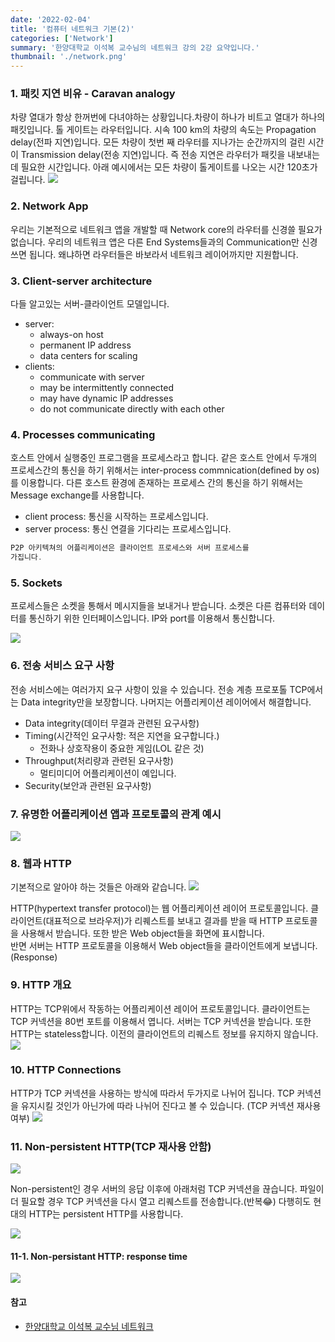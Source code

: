 ```yaml
---
date: '2022-02-04'
title: '컴퓨터 네트워크 기본(2)'
categories: ['Network']
summary: '한양대학교 이석복 교수님의 네트워크 강의 2강 요약입니다.'
thumbnail: './network.png'
---
```


### 1. 패킷 지연 비유 - Caravan analogy

차량 열대가 항상 한꺼번에 다녀야하는 상황입니다.차량이 하나가 비트고 열대가 하나의 패킷입니다. 톨 게이트는 라우터입니다.
시속 100 km의 차량의 속도는 Propagation delay(전파 지연)입니다. 모든 차량이 첫번 째 라우터를 지나가는 순간까지의 걸린 시간이 Transmission delay(전송 지연)입니다. 즉 전송 지연은 라우터가 패킷을 내보내는 데 필요한 시간입니다. 아래 예시에서는
모든 차량이 톨게이트를 나오는 시간 120초가 걸립니다.
<img src="./caravan1.PNG">

### 2. Network App

우리는 기본적으로 네트워크 앱을 개발할 때 Network core의
라우터를 신경쓸 필요가 없습니다. 우리의 네트워크 앱은 다른
End Systems들과의 Communication만 신경쓰면 됩니다.
왜냐하면 라우터들은 바보라서 네트워크 레이어까지만 지원합니다.
<br>

### 3. Client-server architecture

다들 알고있는 서버-클라이언트 모델입니다.

- server:
  - always-on host
  - permanent IP address
  - data centers for scaling
- clients:
  - communicate with server
  - may be intermittently connected
  - may have dynamic IP addresses
  - do not communicate directly with each other

### 4. Processes communicating

호스트 안에서 실행중인 프로그램을 프로세스라고 합니다.
같은 호스트 안에서 두개의 프로세스간의 통신을 하기 위해서는
inter-process commnication(defined by os)를 이용합니다.
다른 호스트 환경에 존재하는 프로세스 간의 통신을 하기 위해서는
Message exchange를 사용합니다. <br>

- client process: 통신을 시작하는 프로세스입니다.
- server process: 통신 연결을 기다리는 프로세스입니다.

```js
P2P 아키텍쳐의 어플리케이션은 클라이언트 프로세스와 서버 프로세스를
가집니다.
```

### 5. Sockets

프로세스들은 소켓을 통해서 메시지들을 보내거나 받습니다.
소켓은 다른 컴퓨터와 데이터를 통신하기 위한 인터페이스입니다.
IP와 port를 이용해서 통신합니다.

<img src="./socket1.PNG">

### 6. 전송 서비스 요구 사항

전송 서비스에는 여러가지 요구 사항이 있을 수 있습니다. 전송 계층 프로포톨 TCP에서는 Data integrity만을 보장합니다. 나머지는 어플리케이션 레이어에서 해결합니다.

- Data integrity(데이터 무결과 관련된 요구사항)
- Timing(시간적인 요구사항: 적은 지연을 요구합니다.)
  - 전화나 상호작용이 중요한 게임(LOL 같은 것)
- Throughput(처리량과 관련된 요구사항)
  - 멀티미디어 어플리케이션이 예입니다.
- Security(보안과 관련된 요구사항)

### 7. 유명한 어플리케이션 앱과 프로토콜의 관계 예시

<img src="./protocol.PNG">

### 8. 웹과 HTTP

기본적으로 알아야 하는 것들은 아래와 같습니다.
<img src="./http1.PNG">

HTTP(hypertext transfer protocol)는 웹 어플리케이션 레이어 프로토콜입니다. 클라이언트(대표적으로 브라우저)가 리퀘스트를 보내고 결과를 받을 때 HTTP 프로토콜을 사용해서 받습니다. 또한 받은 Web object들을 화면에 표시합니다.
<br>
반면 서버는 HTTP 프로토콜을 이용해서 Web object들을 클라이언트에게 보냅니다.(Response)

### 9. HTTP 개요

HTTP는 TCP위에서 작동하는 어플리케이션 레이어 프로토콜입니다. 클라이언트는 TCP 커넥션을 80번 포트를 이용해서 엽니다. 서버는 TCP 커넥션을 받습니다. 또한 HTTP는 stateless합니다. 이전의
클라이언트의 리퀘스트 정보를 유지하지 않습니다.
<img src="./http2.PNG">

### 10. HTTP Connections

HTTP가 TCP 커넥션을 사용하는 방식에 따라서 두가지로 나뉘어 집니다. TCP 커넥션을 유지시킬 것인가 아닌가에 따라 나뉘어 진다고 볼 수 있습니다. (TCP 커넥션 재사용 여부)
<img src="./http3.PNG">

### 11. Non-persistent HTTP(TCP 재사용 안함)

<img src="./http4.PNG">

Non-persistent인 경우 서버의 응답 이후에 아래처럼 TCP 커넥션을 끊습니다. 파일이 더 필요할 경우 TCP 커넥션을 다시 열고 리퀘스트를 전송합니다.(반복😂) 다행히도 현대의 HTTP는
persistent HTTP를 사용합니다.

<img src="./http5.PNG">

#### 11-1. Non-persistant HTTP: response time

<img src="./http6.PNG">
<br>

#### 참고

- [한양대학교 이석복 교수님 네트워크](http://www.kocw.net/home/search/kemView.do?kemId=1169634)
